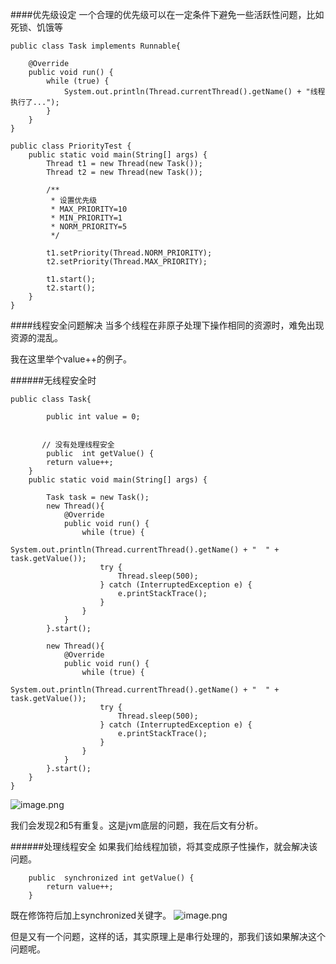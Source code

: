 ####优先级设定
一个合理的优先级可以在一定条件下避免一些活跃性问题，比如死锁、饥饿等
```
public class Task implements Runnable{

    @Override
    public void run() {
        while (true) {
            System.out.println(Thread.currentThread().getName() + "线程执行了...");
        }
    }
}
```
```
public class PriorityTest {
    public static void main(String[] args) {
        Thread t1 = new Thread(new Task());
        Thread t2 = new Thread(new Task());

        /**
         * 设置优先级
         * MAX_PRIORITY=10
         * MIN_PRIORITY=1
         * NORM_PRIORITY=5
         */

        t1.setPriority(Thread.NORM_PRIORITY);
        t2.setPriority(Thread.MAX_PRIORITY);

        t1.start();
        t2.start();
    }
}
```

####线程安全问题解决
当多个线程在非原子处理下操作相同的资源时，难免出现资源的混乱。

我在这里举个value++的例子。

######无线程安全时
```
public class Task{

        public int value = 0;


       // 没有处理线程安全
        public  int getValue() {
        return value++;
    }
    public static void main(String[] args) {

        Task task = new Task();
        new Thread(){
            @Override
            public void run() {
                while (true) {
                    System.out.println(Thread.currentThread().getName() + "  " + task.getValue());
                    try {
                        Thread.sleep(500);
                    } catch (InterruptedException e) {
                        e.printStackTrace();
                    }
                }
            }
        }.start();

        new Thread(){
            @Override
            public void run() {
                while (true) {
                    System.out.println(Thread.currentThread().getName() + "  " + task.getValue());
                    try {
                        Thread.sleep(500);
                    } catch (InterruptedException e) {
                        e.printStackTrace();
                    }
                }
            }
        }.start();
    }
}
```
![image.png](http://upload-images.jianshu.io/upload_images/5786888-24fef6e45a09a9d9.png?imageMogr2/auto-orient/strip%7CimageView2/2/w/1240)

我们会发现2和5有重复。这是jvm底层的问题，我在后文有分析。

######处理线程安全
如果我们给线程加锁，将其变成原子性操作，就会解决该问题。
```
    public  synchronized int getValue() {
        return value++;
    }
```
既在修饰符后加上synchronized关键字。
![image.png](http://upload-images.jianshu.io/upload_images/5786888-e0841cdc7b961279.png?imageMogr2/auto-orient/strip%7CimageView2/2/w/1240)
 
但是又有一个问题，这样的话，其实原理上是串行处理的，那我们该如果解决这个问题呢。
